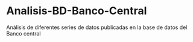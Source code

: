 # Analisis-BD-Banco-Central
Análisis de diferentes series de datos publicadas en la base de datos del Banco central
